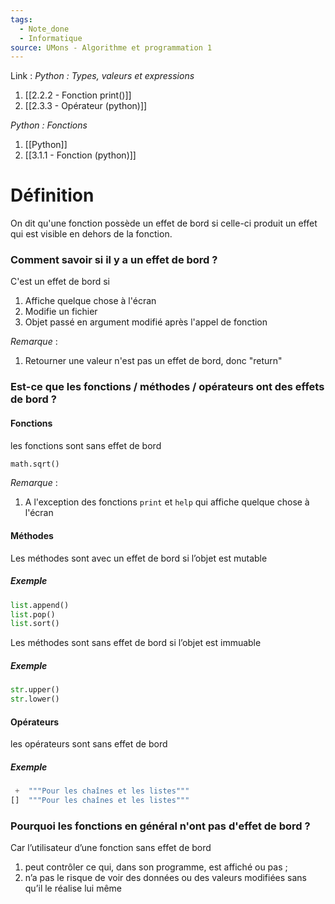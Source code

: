 ```yaml
---
tags:
  - Note_done
  - Informatique
source: UMons - Algorithme et programmation 1
---
```


Link : 
_Python : Types, valeurs et expressions_
1. [[2.2.2 - Fonction print()]]
2. [[2.3.3 - Opérateur (python)]]

_Python : Fonctions_
1. [[Python]]
2. [[3.1.1 - Fonction (python)]]

# Définition
On dit qu'une fonction possède un effet de bord si celle-ci produit un effet qui est visible en dehors de la fonction.

### Comment savoir si il y a un effet de bord ?
C'est un effet de bord si
1. Affiche quelque chose à l'écran 
2. Modifie un fichier
3. Objet passé en argument modifié après l'appel de fonction

_Remarque_ :
1. Retourner une valeur n'est pas un effet de bord, donc "return"

### Est-ce que les fonctions / méthodes / opérateurs ont des effets de bord ?
#### Fonctions 
les fonctions sont sans effet de bord 
```PYTHON
math.sqrt()
```
_Remarque_ :
1. A l'exception des fonctions `print` et `help` qui affiche quelque chose à l'écran
#### Méthodes 
Les méthodes sont avec un effet de bord si l’objet est mutable 
##### Exemple
```PYTHON
list.append() 
list.pop()
list.sort()
```


Les méthodes sont sans effet de bord si l’objet est immuable

##### Exemple
```PYTHON
str.upper()
str.lower()
```

#### Opérateurs
les opérateurs sont sans effet de bord 
##### Exemple
```PYTHON
 +  """Pour les chaînes et les listes"""
[]  """Pour les chaînes et les listes"""
```

### Pourquoi les fonctions en général n'ont pas d'effet de bord ?
Car l’utilisateur d’une fonction sans effet de bord 
1. peut contrôler ce qui, dans son programme, est affiché ou pas ; 
2. n’a pas le risque de voir des données ou des valeurs modifiées sans qu’il le réalise lui même

